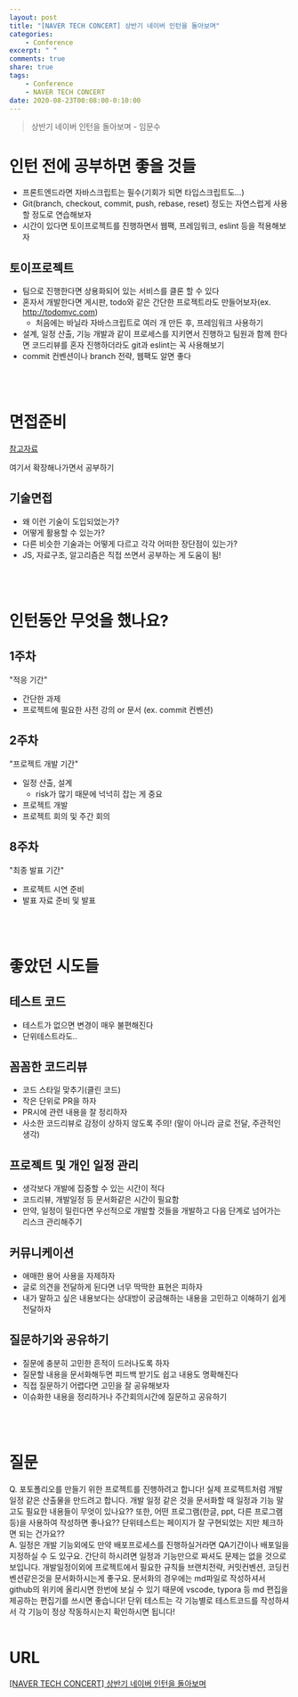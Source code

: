 ```yaml
---
layout: post
title: "[NAVER TECH CONCERT] 상반기 네이버 인턴을 돌아보며"
categories:
    - Conference
excerpt: " "
comments: true
share: true
tags:
    - Conference
    - NAVER TECH CONCERT
date: 2020-08-23T00:08:00-0:10:00
---
```


> 상반기 네이버 인턴을 돌아보며 - 임문수

# 인턴 전에 공부하면 좋을 것들

-   프론트엔드라면 자바스크립트는 필수(기회가 되면 타입스크립트도...)
-   Git(branch, checkout, commit, push, rebase, reset) 정도는 자연스럽게 사용할 정도로 연습해보자
-   시간이 있다면 토이프로젝트를 진행하면서 웹팩, 프레임워크, eslint 등을 적용해보자

## 토이프로젝트

-   팀으로 진행한다면 상용화되어 있는 서비스를 클론 할 수 있다
-   혼자서 개발한다면 게시판, todo와 같은 간단한 프로젝트라도 만들어보자(ex. <http://todomvc.com>)
    -   처음에는 바닐라 자바스크립트로 여러 개 만든 후, 프레임워크 사용하기
-   설계, 일정 산출, 기능 개발과 같이 프로세스를 지키면서 진행하고 팀원과 함께 한다면 코드리뷰를 혼자 진행하더라도 git과 eslint는 꼭 사용해보기
-   commit 컨벤션이나 branch 전략, 웹팩도 알면 좋다

<br><br>

# 면접준비

[참고자료](https://github.com/JaeYeopHan/Interview_Question_for_Beginner)

여기서 확장해나가면서 공부하기

## 기술면접

-   왜 이런 기술이 도입되었는가?
-   어떻게 활용할 수 있는가?
-   다른 비슷한 기술과는 어떻게 다르고 각각 어떠한 장단점이 있는가?
-   JS, 자료구조, 알고리즘은 직접 쓰면서 공부하는 게 도움이 됨!

<br><br>

# 인턴동안 무엇을 했나요?

## 1주차

"적응 기간"

-   간단한 과제
-   프로젝트에 필요한 사전 강의 or 문서 (ex. commit 컨벤션)

## 2주차

"프로젝트 개발 기간"

-   일정 산출, 설계
    -   risk가 많기 때문에 넉넉히 잡는 게 중요
-   프로젝트 개발
-   프로젝트 회의 및 주간 회의

## 8주차

"최종 발표 기간"

-   프로젝트 시연 준비
-   발표 자료 준비 및 발표

<br><br>

# 좋았던 시도들

## 테스트 코드

-   테스트가 없으면 변경이 매우 불편해진다
-   단위테스트라도..

## 꼼꼼한 코드리뷰

-   코드 스타일 맞추기(클린 코드)
-   작은 단위로 PR을 하자
-   PR시에 관련 내용을 잘 정리하자
-   사소한 코드리뷰로 감정이 상하지 않도록 주의! (말이 아니라 글로 전달, 주관적인 생각)

## 프로젝트 및 개인 일정 관리

-   생각보다 개발에 집중할 수 있는 시간이 적다
-   코드리뷰, 개발일정 등 문서화같은 시간이 필요함
-   만약, 일정이 밀린다면 우선적으로 개발할 것들을 개발하고 다음 단계로 넘어가는 리스크 관리해주기

## 커뮤니케이션

-   애매한 용어 사용을 자제하자
-   글로 의견을 전달하게 된다면 너무 딱딱한 표현은 피하자
-   내가 말하고 싶은 내용보다는 상대방이 궁금해하는 내용을 고민하고 이해하기 쉽게 전달하자

## 질문하기와 공유하기

-   질문에 충분히 고민한 흔적이 드러나도록 하자
-   질문할 내용을 문서화해두면 피드백 받기도 쉽고 내용도 명확해진다
-   직접 질문하기 어렵다면 고민을 잘 공유해보자
-   이슈화한 내용을 정리하거나 주간회의시간에 질문하고 공유하기

<br><br>

# 질문

Q. 포토폴리오를 만들기 위한 프로젝트를 진행하려고 합니다! 실제 프로젝트처럼 개발 일정 같은 산출물을 만드려고 합니다. 개발 일정 같은 것을 문서화할 때 일정과 기능 말고도 필요한 내용들이 무엇이 있나요?? 또한, 어떤 프로그램(한글, ppt, 다른 프로그램 등)을 사용하여 작성하면 좋나요??
단위테스트는 페이지가 잘 구현되었는 지만 체크하면 되는 건가요??
<br>
A. 일정은 개발 기능외에도 만약 배포프로세스를 진행하실거라면 QA기간이나 배포일을 지정하실 수 도 있구요. 간단히 하시려면 일정과 기능만으로 짜셔도 문제는 없을 것으로 보입니다. 개발일정이외에 프로젝트에서 필요한 규칙들 브랜치전략, 커밋컨벤션, 코딩컨벤션같은것을 문서화하시는게 좋구요. 문서화의 경우에는 md파일로 작성하셔서 github의 위키에 올리시면 한번에 보실 수 있기 때문에 vscode, typora 등 md 편집을 제공하는 편집기를 쓰시면 좋습니다!
단위 테스트는 각 기능별로 테스트코드를 작성하셔서 각 기능이 정상 작동하시는지 확인하시면 됩니다!
<br><br>

# URL

[[NAVER TECH CONCERT] 상반기 네이버 인턴을 돌아보며](https://tv.naver.com/v/15355113)
